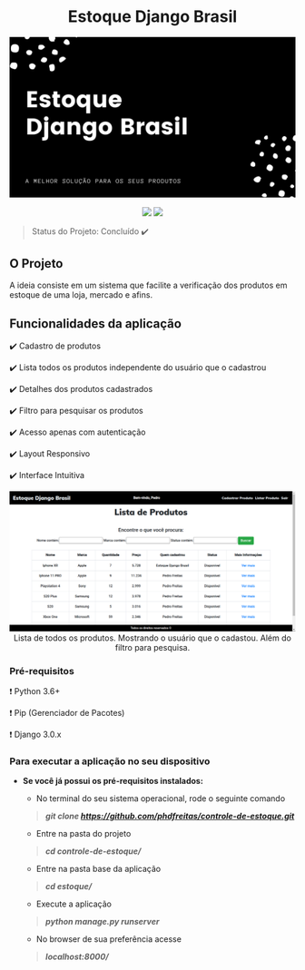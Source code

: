 <h1 align="center">Estoque Django Brasil</h1>

<p align="center">
	<img src="estoque/statics/imagens/home1.png">
</p>

<p align="center">
	<img src="https://img.shields.io/static/v1?label=Django&message=framework&color=green&style=for-the-badge&logo=Django">
	<img src="https://img.shields.io/static/v1?label=Python&message=Language&color=blue&style=for-the-badge&logo=Python">
</p>

> Status do Projeto: Concluído :heavy_check_mark:

## O Projeto 
A ideia consiste em um sistema que facilite a verificação dos produtos em estoque de uma loja, mercado e afins.


## Funcionalidades da aplicação 

:heavy_check_mark: Cadastro de produtos

:heavy_check_mark: Lista todos os produtos independente do usuário que o cadastrou

:heavy_check_mark: Detalhes dos produtos cadastrados

:heavy_check_mark: Filtro para pesquisar os produtos

:heavy_check_mark: Acesso apenas com autenticação

:heavy_check_mark: Layout Responsivo

:heavy_check_mark: Interface Intuitiva

<p align="center">
	<img src="estoque/statics/imagens/readme.png">
	<span>Lista de todos os produtos. Mostrando o usuário que o cadastou. Além do filtro para pesquisa.</span>
</p>

### Pré-requisitos 

:exclamation: Python 3.6+

:exclamation: Pip (Gerenciador de Pacotes)

:exclamation: Django 3.0.x

### Para executar a aplicação no seu dispositivo

- **Se você já possui os pré-requisitos instalados:**

	- No terminal do seu sistema operacional, rode o seguinte comando
	> **_git clone https://github.com/phdfreitas/controle-de-estoque.git_**

	- Entre na pasta do projeto
	> **_cd controle-de-estoque/_**

	- Entre na pasta base da aplicação
	> **_cd estoque/_**

	- Execute a aplicação
	> **_python manage.py runserver_**

	- No browser de sua preferência acesse
	> **_localhost:8000/_**